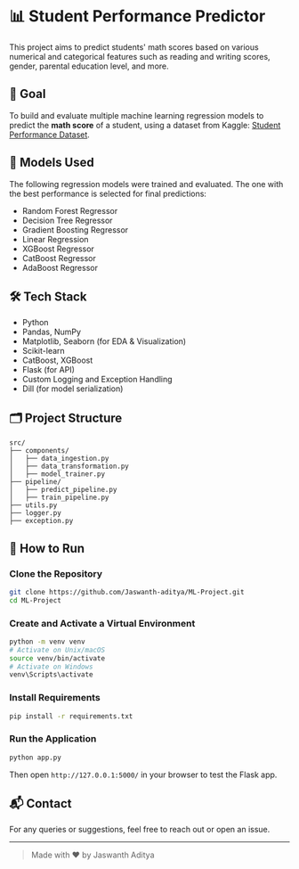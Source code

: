 
# 📊 Student Performance Predictor

This project aims to predict students' math scores based on various numerical and categorical features such as reading and writing scores, gender, parental education level, and more.

## 🎯 Goal

To build and evaluate multiple machine learning regression models to predict the **math score** of a student, using a dataset from Kaggle: [Student Performance Dataset](https://www.kaggle.com/datasets/spscientist/students-performance-in-exams?datasetId=74977).

## 🧠 Models Used

The following regression models were trained and evaluated. The one with the best performance is selected for final predictions:

- Random Forest Regressor
- Decision Tree Regressor
- Gradient Boosting Regressor
- Linear Regression
- XGBoost Regressor
- CatBoost Regressor
- AdaBoost Regressor

## 🛠️ Tech Stack

- Python
- Pandas, NumPy
- Matplotlib, Seaborn (for EDA & Visualization)
- Scikit-learn
- CatBoost, XGBoost
- Flask (for API)
- Custom Logging and Exception Handling
- Dill (for model serialization)

## 🗂️ Project Structure

```
src/
├── components/
│   ├── data_ingestion.py
│   ├── data_transformation.py
│   ├── model_trainer.py
├── pipeline/
│   ├── predict_pipeline.py
│   ├── train_pipeline.py
├── utils.py
├── logger.py
├── exception.py
```

## 🚀 How to Run

### Clone the Repository

```bash
git clone https://github.com/Jaswanth-aditya/ML-Project.git
cd ML-Project
```

### Create and Activate a Virtual Environment

```bash
python -m venv venv
# Activate on Unix/macOS
source venv/bin/activate
# Activate on Windows
venv\Scripts\activate
```

### Install Requirements

```bash
pip install -r requirements.txt
```

### Run the Application

```bash
python app.py
```

Then open `http://127.0.0.1:5000/` in your browser to test the Flask app.

## 📬 Contact

For any queries or suggestions, feel free to reach out or open an issue.

---

> Made with ❤️ by Jaswanth Aditya

